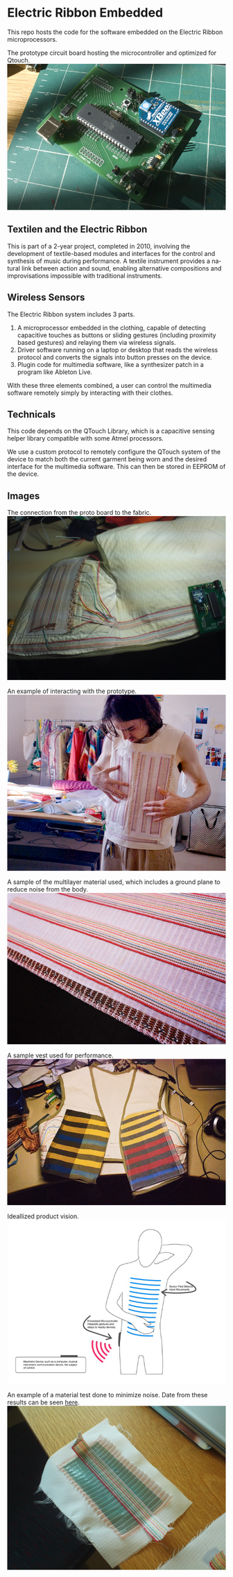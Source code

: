 # Electric Ribbon Embedded

This repo hosts the code for the software embedded on the Electric Ribbon
microprocessors.

The prototype circuit board hosting the microcontroller and optimized for Qtouch.
![ER Image 1](img/er_proto.jpg)

## Textilen and the Electric Ribbon

This is part of a 2-year project, completed in 2010, involving the development of textile-­based modules and inter­faces for the con­trol and syn­the­sis of music during per­for­mance. A tex­tile in­stru­ment pro­vides a na­tur­al link be­tween action and sound, en­abl­ing al­ter­na­tive comp­o­si­tions and im­prov­isa­tions im­possible with tradi­tional in­stru­ments.

## Wireless Sensors

The Electric Ribbon system includes 3 parts.

1. A microprocessor embedded in the clothing, capable of detecting capacitive touches as buttons or sliding gestures (including proximity based gestures) and relaying them via wireless signals.
2. Driver software running on a laptop or desktop that reads the wireless protocol and converts the signals into button presses on the device.
3. Plugin code for multimedia software, like a synthesizer patch in a program like Ableton Live.

With these three elements combined, a user can control the multimedia software remotely simply by interacting with their clothes.


## Technicals

This code depends on the QTouch Library, which is a capacitive sensing helper library compatible with some Atmel processors.

We use a custom protocol to remotely configure the QTouch system of the device to match both the current garment being worn and the desired interface for the multimedia software. This can then be stored in EEPROM of the device.

## Images

The connection from the proto board to the fabric.
![ER Image 2](img/er_proto01.jpg)

An example of interacting with the prototype.
![ER Image 4](img/er_proto03.jpg)

A sample of the multilayer material used, which includes a ground plane to reduce noise from the body.
![ER Image 5](img/er_proto04.jpg)

A sample vest used for performance.
![ER Image 6](img/er_proto05.jpg)

Ideallized product vision.
![ER Image 7](img/er_proto06.jpg)

An example of a material test done to minimize noise. Date from these results can be seen [here](material_tests/).
![ER Image 3](img/er_proto02.jpg)